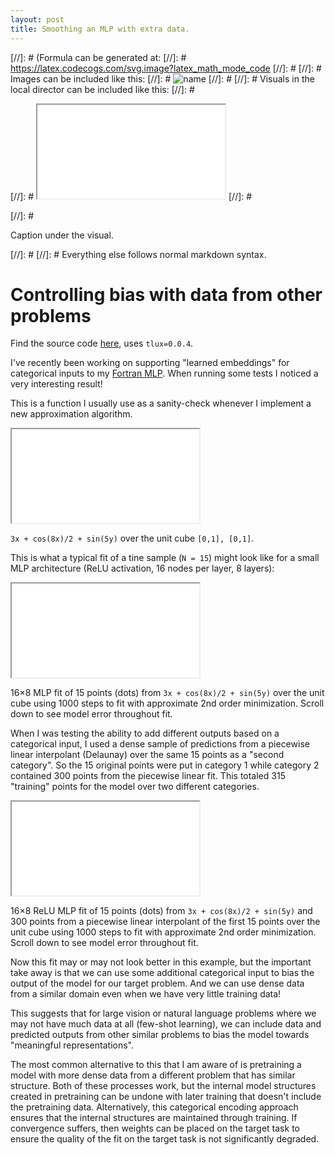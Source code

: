 ```yaml
---
layout: post
title: Smoothing an MLP with extra data.
---
```


[//]: # (Formula can be generated at:
[//]: #   https://latex.codecogs.com/svg.image?latex_math_mode_code
[//]: # 
[//]: # Images can be included like this:
[//]: #   <img class="formula" src="./local-file.svg" title="name"/>
[//]: # 
[//]: # Visuals in the local director can be included like this:
[//]: #   <p class="visual">
[//]: #   <iframe src="./local-file.html">
[//]: #   </iframe>
[//]: #   </p>
[//]: #   <p class="caption">Caption under the visual.</p>
[//]: # 
[//]: # Everything else follows normal markdown syntax.


# Controlling bias with data from other problems
<p class="caption">Find the source code <a href="https://github.com/tchlux/tchlux.github.io/tree/master/blog/2022-02_smoothing-with-artificial-data/code.py">here</a>, uses <code>tlux=0.0.4</code>. </p>

I've recently been working on supporting "learned embeddings" for categorical inputs to my [Fortran MLP](https://github.com/tchlux/util/blob/master/util/approximate/plrm/stable/stable_relu.f90). When running some tests I noticed a very interesting result!

This is a function I usually use as a sanity-check whenever I implement a new approximation algorithm.

<p class="visual">
 <iframe src="./test-function.html">
 </iframe>
</p>
<p class="caption"><code>3x + cos(8x)/2 + sin(5y)</code> over the unit cube <code>[0,1], [0,1]</code>.</p>

This is what a typical fit of a tine sample (`N = 15`) might look like for a small MLP architecture (ReLU activation, 16 nodes per layer, 8 layers):

<p class="visual">
 <iframe src="./fit-surface.html">
 </iframe>
</p>
<p class="caption">16×8 MLP fit of 15 points (dots) from <code>3x + cos(8x)/2 + sin(5y)</code> over the unit cube using 1000 steps to fit with approximate 2nd order minimization. Scroll down to see model error throughout fit.</p>


When I was testing the ability to add different outputs based on a categorical input, I used a dense sample of predictions from a piecewise linear interpolant (Delaunay) over the same 15 points as a "second category". So the 15 original points were put in category 1 while category 2 contained 300 points from the piecewise linear fit. This totaled 315 "training" points for the model over two different categories.

<p class="visual">
 <iframe src="./fit-surface-delaunay.html">
 </iframe>
</p>
<p class="caption">16×8 ReLU MLP fit of 15 points (dots) from <code>3x + cos(8x)/2 + sin(5y)</code> and 300 points from a piecewise linear interpolant of the first 15 points over the unit cube using 1000 steps to fit with approximate 2nd order minimization. Scroll down to see model error throughout fit.</p>


Now this fit may or may not look better in this example, but the important take away is that we can use some additional categorical input to bias the output of the model for our target problem. And we can use dense data from a similar domain even when we have very little training data!

This suggests that for large vision or natural language problems where we may not have much data at all (few-shot learning), we can include data and predicted outputs from other similar problems to bias the model towards "meaningful representations".

The most common alternative to this that I am aware of is pretraining a model with more dense data from a different problem that has similar structure. Both of these processes work, but the internal model structures created in pretraining can be undone with later training that doesn't include the pretraining data. Alternatively, this categorical encoding approach ensures that the internal structures are maintained through training. If convergence suffers, then weights can be placed on the target task to ensure the quality of the fit on the target task is not significantly degraded.
